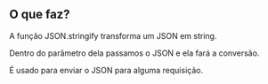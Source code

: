## O que faz?

A função JSON.stringify transforma um JSON em string.

Dentro do parâmetro dela passamos o JSON e ela fará a conversão.

É usado para enviar o JSON para alguma requisição.

